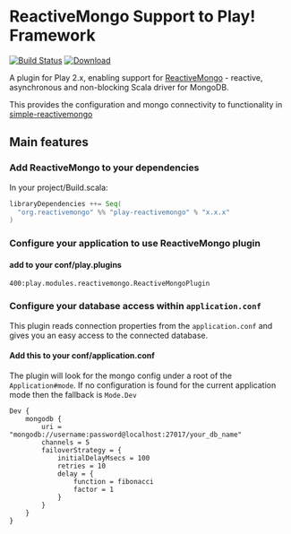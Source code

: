 # ReactiveMongo Support to Play! Framework

[![Build Status](https://travis-ci.org/hmrc/Play-ReactiveMongo.svg?branch=master)](https://travis-ci.org/hmrc/Play-ReactiveMongo) [ ![Download](https://api.bintray.com/packages/hmrc/releases/play-reactivemongo/images/download.svg) ](https://bintray.com/hmrc/releases/play-reactivemongo/_latestVersion)

A plugin for Play 2.x, enabling support for [ReactiveMongo](http://reactivemongo.org) - reactive, asynchronous and non-blocking Scala driver for MongoDB.

This provides the configuration and mongo connectivity to functionality in [simple-reactivemongo](https://github.com/hmrc/simple-reactivemongo)

## Main features

### Add ReactiveMongo to your dependencies

In your project/Build.scala:

```scala
libraryDependencies ++= Seq(
  "org.reactivemongo" %% "play-reactivemongo" % "x.x.x"
)
```

### Configure your application to use ReactiveMongo plugin

#### add to your conf/play.plugins

``` 
400:play.modules.reactivemongo.ReactiveMongoPlugin
```


### Configure your database access within `application.conf`

This plugin reads connection properties from the `application.conf` and gives you an easy access to the connected database.

#### Add this to your conf/application.conf

The plugin will look for the mongo config under a root of the `Application#mode`. If no configuration is found for the current application mode then the fallback is `Mode.Dev`

```
Dev {
    mongodb {
        uri = "mongodb://username:password@localhost:27017/your_db_name"
        channels = 5
        failoverStrategy = {
            initialDelayMsecs = 100
            retries = 10
            delay = {
                function = fibonacci
                factor = 1
            }
        }
    }
}
```

